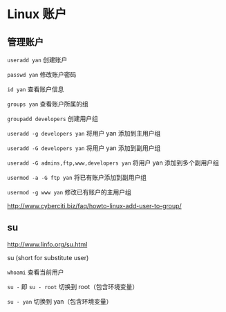 # Linux 账户


## 管理账户

`useradd yan`
创建账户

`passwd yan`
修改账户密码

`id yan`
查看账户信息

`groups yan`
查看账户所属的组

`groupadd developers`
创建用户组

`useradd -g developers yan`
将用户 yan 添加到主用户组

`useradd -G developers yan`
将用户 yan 添加到副用户组

`useradd -G admins,ftp,www,developers yan`
将用户 yan 添加到多个副用户组

`usermod -a -G ftp yan`
将已有账户添加到副用户组

`usermod -g www yan`
修改已有账户的主用户组

http://www.cyberciti.biz/faq/howto-linux-add-user-to-group/

## su

http://www.linfo.org/su.html

su (short for substitute user)

`whoami`
查看当前用户

`su -`
即 `su - root`
切换到 root（包含环境变量）

`su - yan`
切换到 yan（包含环境变量）
